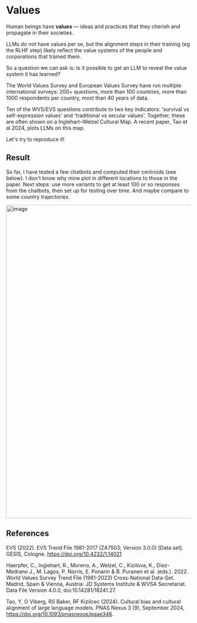 # Values

Human beings have **values** — ideas and practices that they cherish and propagate in their societies.

LLMs do not have values per se, but the alignment steps in their training (eg the RLHF step) likely reflect the value systems of the people and corporations that trained them.

So a question we can ask is: Is it possible to get an LLM to reveal the value system it has learned?

The World Values Survey and European Values Survey have run multiple international surveys: 200+ questions, more than 100 countries, more than 1000 respondents per country, most than 40 years of data.

Ten of the WVS/EVS questions contribute to two key indicators: 'survival vs self-expression values' and 'traditional vs secular values'. Together, these are often shown on a Inglehart–Welzel Cultural Map. A recent paper, Tao et al 2024, plots LLMs on this map.

Let's try to reproduce it!

## Result

So far, I have tested a few chatbots and computed their centroids (see below). I don't know why mine plot in different locations to those in the paper. Next steps: use more variants to get at least 100 or so responses from the chatbots, then set up for testing over time. And maybe compare to some country trajectories.

<img width="1232" height="855" alt="image" src="https://github.com/user-attachments/assets/5ea25865-2c06-4a73-afb4-3e39edef5653" />


## References 

EVS (2022). EVS Trend File 1981-2017 (ZA7503; Version 3.0.0) [Data set]. GESIS, Cologne. https://doi.org/10.4232/1.14021

Haerpfer, C., Inglehart, R., Moreno, A., Welzel, C., Kizilova, K., Diez-Medrano J., M. Lagos, P. Norris, E. Ponarin & B. Puranen et al. (eds.). 2022. World Values Survey Trend File (1981-2022) Cross-National Data-Set. Madrid, Spain & Vienna, Austria: JD Systems Institute & WVSA Secretariat. Data File Version 4.0.0, doi:10.14281/18241.27.

Tao, Y, O Viberg, RS Baker, RF Kizilcec (2024). Cultural bias and cultural alignment of large language models. PNAS Nexus 3 (9), September 2024, https://doi.org/10.1093/pnasnexus/pgae346.
